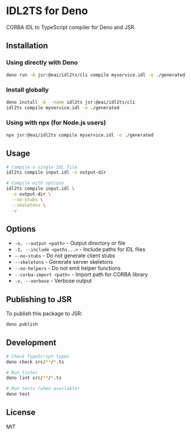 # IDL2TS for Deno

CORBA IDL to TypeScript compiler for Deno and JSR.

## Installation

### Using directly with Deno
```bash
deno run -A jsr:@eai/idl2ts/cli compile myservice.idl -o ./generated
```

### Install globally
```bash
deno install -A --name idl2ts jsr:@eai/idl2ts/cli
idl2ts compile myservice.idl -o ./generated
```

### Using with npx (for Node.js users)
```bash
npx jsr:@eai/idl2ts compile myservice.idl -o ./generated
```

## Usage

```bash
# Compile a single IDL file
idl2ts compile input.idl -o output-dir

# Compile with options
idl2ts compile input.idl \
  -o output-dir \
  --no-stubs \
  --skeletons \
  -v
```

## Options

- `-o, --output <path>` - Output directory or file
- `-I, --include <paths...>` - Include paths for IDL files  
- `--no-stubs` - Do not generate client stubs
- `--skeletons` - Generate server skeletons
- `--no-helpers` - Do not emit helper functions
- `--corba-import <path>` - Import path for CORBA library
- `-v, --verbose` - Verbose output

## Publishing to JSR

To publish this package to JSR:

```bash
deno publish
```

## Development

```bash
# Check TypeScript types
deno check src/**/*.ts

# Run linter
deno lint src/**/*.ts

# Run tests (when available)
deno test
```

## License

MIT

